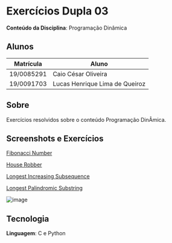 # Exercícios Dupla 03

**Conteúdo da Disciplina**: Programação Dinâmica

## Alunos
|Matrícula | Aluno |
| -- | -- |
| 19/0085291  |  Caio César Oliveira |
| 19/0091703   |  Lucas Henrique Lima de Queiroz |

## Sobre 

Exercícios resolvidos sobre o conteúdo Programação DinÂmica.

## Screenshots e Exercícios

[Fibonacci Number](https://leetcode.com/problems/fibonacci-number/)

[House Robber](https://leetcode.com/problems/house-robber/)

[Longest Increasing Subsequence](https://leetcode.com/problems/longest-increasing-subsequence/)

[Longest Palindromic Substring](https://leetcode.com/problems/longest-palindromic-substring/description/?envType=study-plan-v2&envId=dynamic-programming)

![image](https://github.com/projeto-de-algoritmos/PD_Exercicios_Dupla03/assets/54439337/0f9f1738-a8f4-426b-8a74-da5b3d90626b)

## Tecnologia 
**Linguagem**: C e Python
